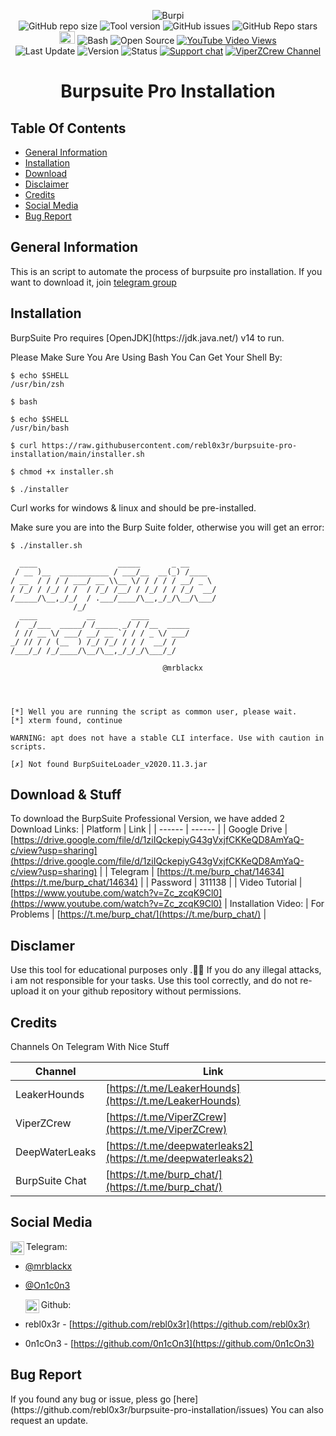 <p align=center>
<img alt="Burpi" src="https://i.ibb.co/ySK3pHr/external-content-duckduckgo-com-removebg-preview.png"><br>
<img alt="GitHub repo size" src="https://img.shields.io/github/repo-size/rebl0x3r/burpsuite-pro-installation">
<img alt="Tool version" src="https://img.shields.io/badge/version-1.4-brightgreen">
<img alt="GitHub issues" src="https://img.shields.io/github/issues/rebl0x3r/burpsuite-pro-installation">
<img alt="GitHub Repo stars" src="https://img.shields.io/github/stars/rebl0x3r/burpsuite-pro-installation?style=social">
<img alt="Burpsuite" src="kali-burpsuite.ico" width=25 height=20>
<img alt="Bash" src="https://badges.frapsoft.com/bash/v1/bash.png">
<img alt="Open Source" src="https://badges.frapsoft.com/os/v1/open-source.png?v=103">
<a href="https://www.youtube.com/watch?v=Zc_zcqK9Cl0&feature=youtu.be"><img alt="YouTube Video Views" src="https://img.shields.io/youtube/views/Zc_zcqK9Cl0?style=social"></a><br>
<img alt="Last Update" src="https://badges.pufler.dev/updated/rebl0x3r/burpsuite-pro-installation">
<img alt="Version" src="https://img.shields.io/badge/BurpSuite%20Version-2020.11.3-important">
<img alt="Status" src="https://img.shields.io/badge/Cracking%20Status-Cracked-success">
<a href="https://t.me/burp_chat/"><img src="https://raw.githubusercontent.com/Patrolavia/telegram-badge/master/chat.svg" alt="Support chat"></a>
<a href="https://t.me//viperzcrew"><img src="https://raw.githubusercontent.com/Patrolavia/telegram-badge/master/follow.svg" alt="ViperZCrew Channel"></a>
</p>

<h1 align=center>Burpsuite Pro Installation</h1>

<h2>Table Of Contents</h2>

* [General Information](#general-info)
* [Installation](#installation)
* [Download](#download)
* [Disclaimer](#disclaimer)
* [Credits](#credits)
* [Social Media](#social-media)
* [Bug Report](#bug-report)

<h2>General Information</h2>
  
  This is an script to automate the process of burpsuite pro installation.
  If you want to download it, join [telegram group](https://t.me/burp_chat/)

<h2>Installation</h2>
  BurpSuite Pro requires [OpenJDK](https://jdk.java.net/) v14 to run.
  
  Please Make Sure You Are Using Bash You Can Get Your Shell By:
  
  ```
  $ echo $SHELL
  /usr/bin/zsh
  
  $ bash
  
  $ echo $SHELL
  /usr/bin/bash

  $ curl https://raw.githubusercontent.com/rebl0x3r/burpsuite-pro-installation/main/installer.sh

  $ chmod +x installer.sh
  
  $ ./installer 
  ```
    
  Curl works for windows & linux and should be pre-installed.
  
  Make sure you are into the Burp Suite folder, otherwise you will get an error:
  ```
  $ ./installer.sh
  
    ____                  _____       _ __     
   / __ )__  ___________ / ___/__  __(_) /____ 
  / __  / / / / ___/ __ \\__ \/ / / / / __/ _ \
 / /_/ / /_/ / /  / /_/ /__/ / /_/ / / /_/  __/
/_____/\__,_/_/  / .___/____/\__,_/_/\__/\___/ 
                /_/                            
    ____           __        ____         
   /  _/___  _____/ /_____ _/ / /__  _____
   / // __ \/ ___/ __/ __ `/ / / _ \/ ___/
 _/ // / / (__  ) /_/ /_/ / / /  __/ /    
/___/_/ /_/____/\__/\__,_/_/_/\___/_/     
                                          
                                    @mrblackx




[*] Well you are running the script as common user, please wait.
[*] xterm found, continue

WARNING: apt does not have a stable CLI interface. Use with caution in scripts.

[✗] Not found BurpSuiteLoader_v2020.11.3.jar
  ```
  
  
<h2>Download & Stuff</h2>
  
  To download the BurpSuite Professional Version, we have added 2 Download Links:
  | Platform | Link |
  | ------ | ------ |
  | Google Drive | [https://drive.google.com/file/d/1ziIQckepiyG43gVxjfCKKeQD8AmYaQ-c/view?usp=sharing](https://drive.google.com/file/d/1ziIQckepiyG43gVxjfCKKeQD8AmYaQ-c/view?usp=sharing) |
  | Telegram | [https://t.me/burp_chat/14634](https://t.me/burp_chat/14634) |
  | Password | 311138 |
  | Video Tutorial | [https://www.youtube.com/watch?v=Zc_zcqK9Cl0](https://www.youtube.com/watch?v=Zc_zcqK9Cl0) |
  Installation Video:
  | For Problems | [https://t.me/burp_chat/](https://t.me/burp_chat/) |

<h2>Disclamer</h2>

  Use this tool for educational purposes only .🕵️‍♂️
  If you do any illegal attacks, i am not responsible for your tasks.
  Use this tool correctly, and do not re-upload it on your github repository without permissions.
  
<h2>Credits</h2>
  
  Channels On Telegram With Nice Stuff
  
  | Channel | Link |
  | ------ | ------ |
  | LeakerHounds | [https://t.me/LeakerHounds](https://t.me/LeakerHounds) | 
  | ViperZCrew | [https://t.me/ViperZCrew](https://t.me/ViperZCrew) |
  | DeepWaterLeaks | [https://t.me/deepwaterleaks2](https://t.me/deepwaterleaks2) |
  | BurpSuite Chat | [https://t.me/burp_chat/](https://t.me/burp_chat/)
              
            
<h2>Social Media</h2>
 <img align="left" alt="telegram.org" width="22px" src="https://images.vexels.com/media/users/3/137414/isolated/preview/3f7486417ddd88060a1818d44b6f3728-telegram-icon-logo-by-vexels.png" /> Telegram:<br />
 
* [@mrblackx](https://t.me/mrblackx)
* [@On1c0n3](https://t.me/On1c0n3)

  <img align="left" alt="github.com" width="22px" src="https://image.flaticon.com/icons/svg/25/25231.svg" /> Github:<br />
 
* rebl0x3r - [https://github.com/rebl0x3r](https://github.com/rebl0x3r)
* 0n1cOn3 - [https://github.com/0n1cOn3](https://github.com/0n1cOn3)

<h2>Bug Report</h2>
  If you found any bug or issue, pless go [here](https://github.com/rebl0x3r/burpsuite-pro-installation/issues)
  You can also request an update.
